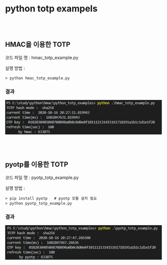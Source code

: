 # python totp exampels
<br><br>



## HMAC을 이용한 TOTP
코드 파일 명 : hmac_totp_example.py

실행 방법 : 


    > python hmac_totp_example.py

### 결과 

![blob/scr_hmac.png](blob/scr_hmac.png)


<br><br>

## pyotp를 이용한 TOTP
코드 파일 명 : pyotp_totp_example.py

실행 방법 : 

    > pip install pyotp   # pyotp 모듈 설치 필요
    > python pyotp_totp_example.py

### 결과 

![blob/scr_pyotp.png](blob/scr_pyotp.png)

